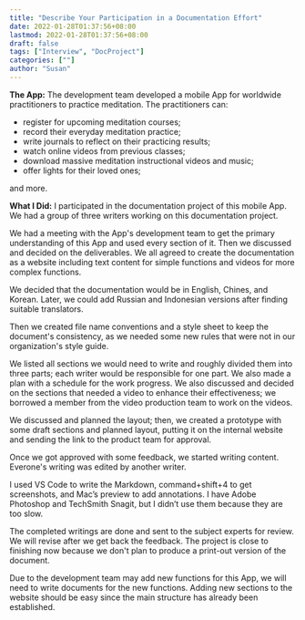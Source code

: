 ```yaml
---
title: "Describe Your Participation in a Documentation Effort"
date: 2022-01-28T01:37:56+08:00
lastmod: 2022-01-28T01:37:56+08:00
draft: false
tags: ["Interview", "DocProject"]
categories: [""]
author: "Susan"
---
```

**The App:** The development team developed a mobile App for worldwide practitioners to practice meditation. The practitioners can:
* register for upcoming meditation courses;
* record their everyday meditation practice;
* write journals to reflect on their practicing results;
* watch online videos from previous classes;
* download massive meditation instructional videos and music;
* offer lights for their loved ones;

and more.

**What I Did:** I participated in the documentation project of this mobile App.
We had a group of three writers working on this documentation project.

We had a meeting with the App's development team to get the primary understanding of this App and used every section of it.
Then we discussed and decided on the deliverables. We all agreed to create the documentation as a website including text content for simple functions and videos for more complex functions. 

We decided that the documentation would be in English, Chines, and Korean. Later, we could add Russian and Indonesian versions after finding suitable translators.

Then we created file name conventions and a style sheet to keep the document's consistency, as we needed some new rules that were not in our organization's style guide.

We listed all sections we would need to write and roughly divided them into three parts; each writer would be responsible for one part. We also made a plan with a schedule for the work progress. We also discussed and decided on the sections that needed a video to enhance their effectiveness; we borrowed a member from the video production team to work on the videos.

We discussed and planned the layout; then, we created a prototype with some draft sections and planned layout, putting it on the internal website and sending the link to the product team for approval.

Once we got approved with some feedback, we started writing content. Everone's writing was edited by another writer.

I used VS Code to write the Markdown, command+shift+4 to get screenshots, and Mac’s preview to add annotations. I have Adobe Photoshop and TechSmith Snagit, but I didn’t use them because they are too slow.

The completed writings are done and sent to the subject experts for review. We will revise after we get back the feedback. The project is close to finishing now because we don't plan to produce a print-out version of the document.

Due to the development team may add new functions for this App, we will need to write documents for the new functions. Adding new sections to the website should be easy since the main structure has already been established.